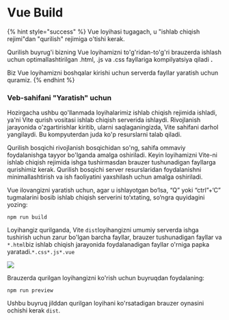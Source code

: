 # Vue Build

{% hint style="success" %}
Vue loyihasi tugagach, u "ishlab chiqish rejimi"dan "qurilish" rejimiga o'tishi kerak.

Qurilish buyrug'i bizning Vue loyihamizni to'g'ridan-to'g'ri brauzerda ishlash uchun optimallashtirilgan .html, .js va .css fayllariga kompilyatsiya qiladi **.**

Biz Vue loyihamizni boshqalar kirishi uchun serverda fayllar yaratish uchun quramiz.
{% endhint %}

### Veb-sahifani "Yaratish" uchun

Hozirgacha ushbu qo'llanmada loyihalarimiz ishlab chiqish rejimida ishladi, ya'ni Vite qurish vositasi ishlab chiqish serverida ishlaydi. Rivojlanish jarayonida o'zgartirishlar kiritib, ularni saqlaganingizda, Vite sahifani darhol yangilaydi. Bu kompyuterdan juda ko'p resurslarni talab qiladi.

Qurilish bosqichi rivojlanish bosqichidan so'ng, sahifa ommaviy foydalanishga tayyor bo'lganda amalga oshiriladi. Keyin loyihamizni Vite-ni ishlab chiqish rejimida ishga tushirmasdan brauzer tushunadigan fayllarga qurishimiz kerak. Qurilish bosqichi server resurslaridan foydalanishni minimallashtirish va ish faoliyatini yaxshilash uchun amalga oshiriladi.

Vue ilovangizni yaratish uchun, agar u ishlayotgan bo‘lsa, “Q” yoki “ctrl”+‘C” tugmalarini bosib ishlab chiqish serverini to‘xtating, so‘ngra quyidagini yozing:

```
npm run build
```

Loyihangiz qurilganda, Vite `dist`loyihangizni umumiy serverda ishga tushirish uchun zarur bo'lgan barcha fayllar, brauzer tushunadigan fayllar va `*.html`biz ishlab chiqish jarayonida foydalanadigan fayllar o'rniga papka yaratadi.`*.css*.js*.vue`

![](https://www.w3schools.com/vue/img\_project\_built.png)

Brauzerda qurilgan loyihangizni ko'rish uchun buyruqdan foydalaning:

```
npm run preview
```

Ushbu buyruq jilddan qurilgan loyihani ko'rsatadigan brauzer oynasini ochishi kerak `dist`.
